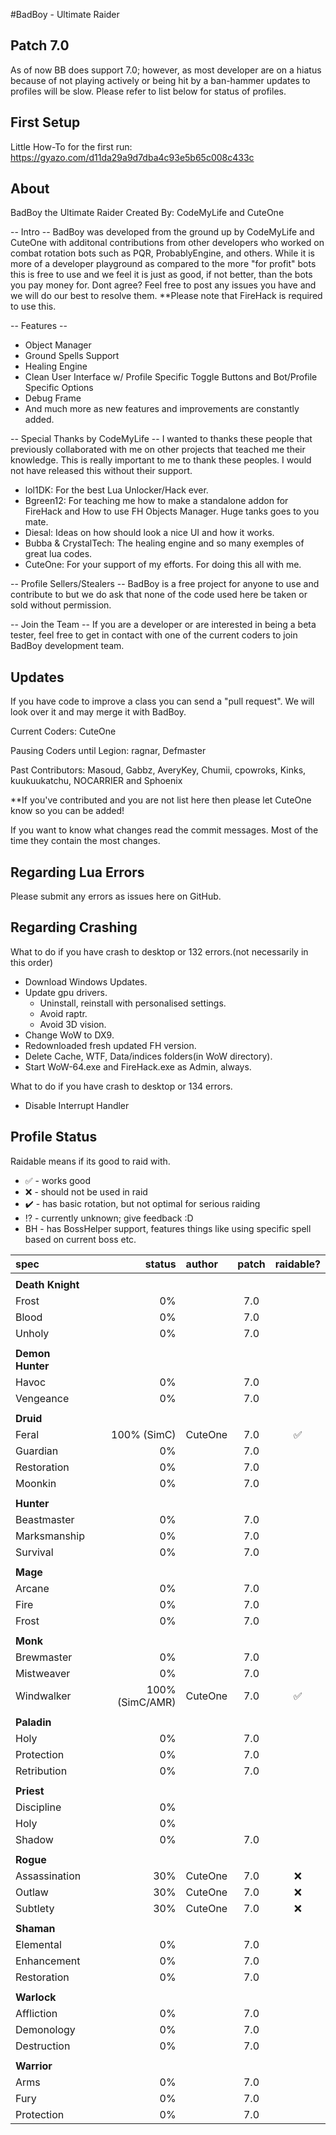 #BadBoy - Ultimate Raider

## Patch 7.0

As of now BB does support 7.0; however, as most developer are on a hiatus because of not playing actively or being hit by a ban-hammer updates to profiles will be slow. Please refer to list below for status of profiles.


## First Setup

Little How-To for the first run: https://gyazo.com/d11da29a9d7dba4c93e5b65c008c433c

## About 
BadBoy the Ultimate Raider
Created By: CodeMyLife and CuteOne

-- Intro --
BadBoy was developed from the ground up by CodeMyLife and CuteOne with additonal contributions from other developers who worked on combat rotation bots such as PQR, ProbablyEngine, and others. 
While it is more of a developer playground as compared to the more "for profit" bots this is free to use and we feel it is just as good, if not better, than the bots you pay money for. 
Dont agree? Feel free to post any issues you have and we will do our best to resolve them. **Please note that FireHack is required to use this.

-- Features --
- Object Manager
- Ground Spells Support 
- Healing Engine
- Clean User Interface w/ Profile Specific Toggle Buttons and Bot/Profile Specific Options
- Debug Frame
- And much more as new features and improvements are constantly added.

-- Special Thanks by CodeMyLife --
I wanted to thanks these people that previously collaborated with me on other projects that teached me their knowledge. 
This is really important to me to thank these peoples. I would not have released this without their support.
- lol1DK: For the best Lua Unlocker/Hack ever.
- Bgreen12: For teaching me how to make a standalone addon for FireHack and How to use FH Objects Manager. Huge tanks goes to you mate.
- Diesal: Ideas on how should look a nice UI and how it works.
- Bubba & CrystalTech: The healing engine and so many exemples of great lua codes.
- CuteOne: For your support of my efforts. For doing this all with me.

-- Profile Sellers/Stealers -- 
BadBoy is a free project for anyone to use and contribute to but we do ask that none of the code used here be taken or sold without permission.

-- Join the Team --
If you are a developer or are interested in being a beta tester, feel free to get in contact with one of the current coders to join BadBoy development team.

## Updates
If you have code to improve a class you can send a "pull request".
We will look over it and may merge it with BadBoy.

Current Coders: CuteOne

Pausing Coders until Legion: ragnar, Defmaster

Past Contributors: Masoud, Gabbz, AveryKey, Chumii, cpowroks, Kinks, kuukuukatchu, NOCARRIER and Sphoenix

**If you've contributed and you are not list here then please let CuteOne know so you can be added!

If you want to know what changes read the commit messages.
Most of the time they contain the most changes.

## Regarding Lua Errors
Please submit any errors as issues here on GitHub.

## Regarding Crashing
What to do if you have crash to desktop or 132 errors.(not necessarily in this order)
* Download Windows Updates.
* Update gpu drivers.
   * Uninstall, reinstall with personalised settings.
   * Avoid raptr.
   * Avoid 3D vision.
* Change WoW to DX9.
* Redownloaded fresh updated FH version.
* Delete Cache, WTF, Data/indices folders(in WoW directory).
* Start WoW-64.exe and FireHack.exe as Admin, always.

What to do if you have crash to desktop or 134 errors.
* Disable Interrupt Handler

## Profile Status

Raidable means if its good to raid with.
* :white_check_mark: - works good
* :x: - should not be used in raid
* :heavy_check_mark: - has basic rotation, but not optimal for serious raiding
* :interrobang: - currently unknown; give feedback :D
* BH - has BossHelper support, features things like using specific spell based on current boss etc.

|spec |status|author|patch|raidable?|
|:----|------:|:-------|:---:|:-----:|
||||
| **Death Knight** |||
|Frost|0%||7.0|
|Blood|0%||7.0|
|Unholy|0%||7.0|
||||
| **Demon Hunter** |||
|Havoc|0%||7.0|
|Vengeance|0%||7.0|
||||
| **Druid** |||
|Feral|100% (SimC)|CuteOne|7.0|:white_check_mark:
|Guardian|0%||7.0|
|Restoration|0%||7.0|
|Moonkin|0%||7.0|
||||
| **Hunter** |||
|Beastmaster|0%||7.0|
|Marksmanship|0%||7.0|
|Survival|0%||7.0|
||||
| **Mage** |||
|Arcane|0%||7.0|
|Fire|0%||7.0|
|Frost|0%||7.0|
||||
| **Monk** |||
|Brewmaster|0%||7.0|
|Mistweaver|0%||7.0|
|Windwalker|100% (SimC/AMR)|CuteOne|7.0|:white_check_mark:
||||
| **Paladin** |||
|Holy|0%||7.0|
|Protection|0%||7.0|
|Retribution|0%||7.0|
||||
| **Priest** |||
|Discipline|0%|||
|Holy|0%|||
|Shadow|0%||7.0|
||||
| **Rogue** |||
|Assassination|30%|CuteOne|7.0|:x:
|Outlaw|30%|CuteOne|7.0|:x:
|Subtlety|30%|CuteOne|7.0|:x:
||||
| **Shaman** |||
|Elemental|0%||7.0|
|Enhancement|0%||7.0|
|Restoration|0%||7.0|
||||
| **Warlock** |||
|Affliction|0%||7.0|
|Demonology|0%||7.0|
|Destruction|0%||7.0|
||||
| **Warrior** |||
|Arms|0%||7.0|
|Fury|0%||7.0|
|Protection|0%||7.0|
